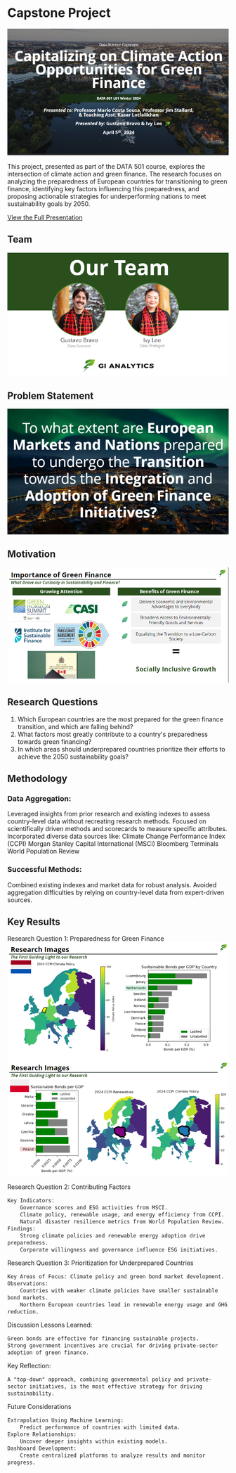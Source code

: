 # Capstone Project

![Data501_Project/powerpoint/Title Slide.png](https://github.com/pavobravo11/Data501_Project/blob/master/powerpoint/Title%20Slide.png)

This project, presented as part of the DATA 501 course, explores the intersection of climate action and green finance. The research focuses on analyzing the preparedness of European countries for transitioning to green finance, identifying key factors influencing this preparedness, and proposing actionable strategies for underperforming nations to meet sustainability goals by 2050.

[View the Full Presentation](https://github.com/pavobravo11/Data501_Project/blob/master/powerpoint/Gustavo%20(GI%20Analytics)%20Data%20Science%20Capstone%20Final%20Presentation.pdf)

## Team
![Team](https://github.com/pavobravo11/Data501_Project/blob/master/powerpoint/Team%20Slide.png)

## Problem Statement
![Problem Statement](https://github.com/pavobravo11/Data501_Project/blob/master/powerpoint/Problem%20Statement.png)

## Motivation
![Green Finance Importance](https://github.com/pavobravo11/Data501_Project/blob/master/powerpoint/Importance%20of%20Green%20Finance.png)

## Research Questions
1. Which European countries are the most prepared for the green finance transition, and which are falling behind?
2. What factors most greatly contribute to a country's preparedness towards green financing?
3. In which areas should underprepared countries prioritize their efforts to achieve the 2050 sustainability goals?

## Methodology
### Data Aggregation:
Leveraged insights from prior research and existing indexes to assess country-level data without recreating research methods.
    Focused on scientifically driven methods and scorecards to measure specific attributes.
    Incorporated diverse data sources like:
        Climate Change Performance Index (CCPI)
        Morgan Stanley Capital International (MSCI)
        Bloomberg Terminals
        World Population Review

### Successful Methods:
Combined existing indexes and market data for robust analysis.
    Avoided aggregation difficulties by relying on country-level data from expert-driven sources.

## Key Results
Research Question 1: Preparedness for Green Finance
![Finding 1](https://github.com/pavobravo11/Data501_Project/blob/master/powerpoint/RQ%20Finding%201.1.png)
![Finding 2](https://github.com/pavobravo11/Data501_Project/blob/master/powerpoint/RQ%20Finding%201.2.png)

Research Question 2: Contributing Factors

    Key Indicators:
        Governance scores and ESG activities from MSCI.
        Climate policy, renewable usage, and energy efficiency from CCPI.
        Natural disaster resilience metrics from World Population Review.
    Findings:
        Strong climate policies and renewable energy adoption drive preparedness.
        Corporate willingness and governance influence ESG initiatives.

Research Question 3: Prioritization for Underprepared Countries

    Key Areas of Focus: Climate policy and green bond market development.
    Observations:
        Countries with weaker climate policies have smaller sustainable bond markets.
        Northern European countries lead in renewable energy usage and GHG reduction.

Discussion
Lessons Learned:

    Green bonds are effective for financing sustainable projects.
    Strong government incentives are crucial for driving private-sector adoption of green finance.

Key Reflection:

    A "top-down" approach, combining governmental policy and private-sector initiatives, is the most effective strategy for driving sustainability.

Future Considerations

    Extrapolation Using Machine Learning:
        Predict performance of countries with limited data.
    Explore Relationships:
        Uncover deeper insights within existing models.
    Dashboard Development:
        Create centralized platforms to analyze results and monitor progress.
